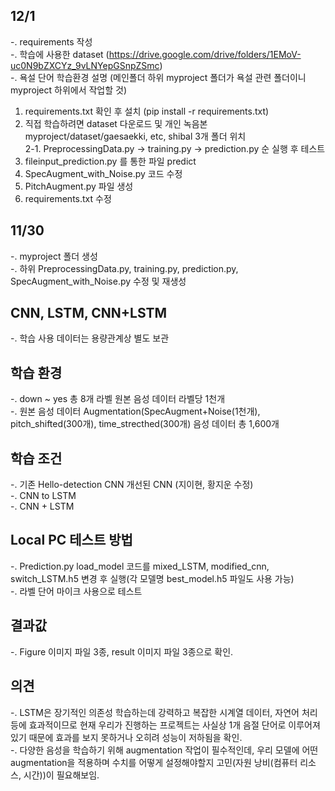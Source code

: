 ## 12/1
-. requirements 작성</br>
-. 학습에 사용한 dataset (https://drive.google.com/drive/folders/1EMoV-uc0N9bZXCYz_9vLNYepGSnpZSmc)</br>
-. 욕설 단어 학습환경 설명 (메인폴더 하위 myproject 폴더가 욕설 관련 폴더이니 myproject 하위에서 작업할 것)</br>
1. requirements.txt 확인 후 설치 (pip install -r requirements.txt)</br>
2. 직접 학습하려면  dataset 다운로드 및 개인 녹음본 myproject/dataset/gaesaekki, etc, shibal 3개 폴더 위치</br>
2-1. PreprocessingData.py → training.py → prediction.py 순 실행 후 테스트</br>
3. fileinput_prediction.py 를 통한 파일 predict</br>
4. SpecAugment_with_Noise.py 코드 수정
5. PitchAugment.py 파일 생성
6. requirements.txt 수정

## 11/30
-. myproject 폴더 생성</br>
-. 하위 PreprocessingData.py, training.py, prediction.py, SpecAugment_with_Noise.py 수정 및 재생성

## CNN, LSTM, CNN+LSTM
-. 학습 사용 데이터는 용량관계상 별도 보관  

## 학습 환경
-. down ~ yes 총 8개 라벨 원본 음성 데이터 라벨당 1천개</br>
-. 원본 음성 데이터 Augmentation(SpecAugment+Noise(1천개), pitch_shifted(300개), time_strecthed(300개) 음성 데이터 총 1,600개  

## 학습 조건
-. 기존 Hello-detection CNN 개선된 CNN (지이현, 황지운 수정)</br>
-. CNN to LSTM</br>
-. CNN + LSTM 

## Local PC 테스트 방법
-. Prediction.py load_model 코드를 mixed_LSTM, modified_cnn, switch_LSTM.h5 변경 후 실행(각 모델명 best_model.h5 파일도 사용 가능)</br>
-. 라벨 단어 마이크 사용으로 테스트

## 결과값
-. Figure 이미지 파일 3종, result 이미지 파일 3종으로 확인.

## 의견
-. LSTM은 장기적인 의존성 학습하는데 강력하고 복잡한 시계열 데이터, 자연어 처리 등에 효과적이므로 현재 우리가 진행하는 프로젝트는 사실상 1개 음절 단어로 이루어져 있기 때문에 효과를 보지 못하거나 오히려 성능이 저하됨을 확인.</br>
-. 다양한 음성을 학습하기 위해 augmentation 작업이 필수적인데, 우리 모델에 어떤 augmentation을 적용하며 수치를 어떻게 설정해야할지 고민(자원 낭비(컴퓨터 리소스, 시간))이 필요해보임.</br>
